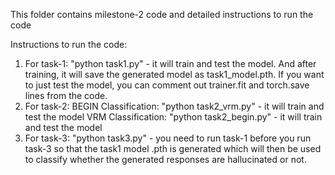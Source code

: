 This folder contains milestone-2 code and detailed instructions to run the code 

Instructions to run the code:
1) For task-1: "python task1.py" - it will train and test the model. And after training, it will save the generated model as task1_model.pth. If you want to just test the model, you can comment out trainer.fit and torch.save lines from the code.
2) For task-2: 
   BEGIN Classification: "python task2_vrm.py" - it will train and test the model
   VRM Classification: "python task2_begin.py" - it will train and test the model 
4) For task-3: "python task3.py" - you need to run task-1 before you run task-3 so that the task1 model .pth is generated which will then be used to classify whether the generated responses are hallucinated or not.
